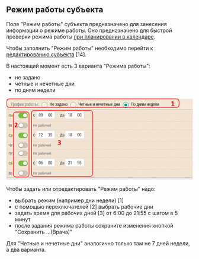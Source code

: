 ## Режим работы субъекта

Поле "Режим работы" субъекта предназначено для занесения информации о режиме работы.
Оно предназначено для быстрой проверки режима работы [при планировании в календаре](rep-add-calendar.md).

Чтобы заполнить "Режим работы" необходимо перейти к [редактированию субъекта](database-subject-edit.md) [14].

В настоящий момент есть 3 варианта "Режима работы":

- не задано
- четные и нечетные дни
- по дням недели

![](../images/database-subject-schedule.png)

Чтобы задать или отредактировать "Режим работы" надо:

- выбрать режим (например дни недели) [1]
- с помощью переключателей [2] выбрать рабочие дни
- задать время для рабочих дней [3] от 6:00 до 21:55 с шагом в 5 минут
- после задания режима работы сохраните изменения кнопкой "Сохранить ...(Врача)"

Для "Четные и нечетные дни" аналогично только там не 7 дней недели, а два варианта.
